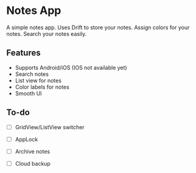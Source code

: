# Notes App

A simple notes app. Uses Drift to store your notes. Assign colors for your notes. Search your notes easily.

## Features
 - Supports Android/iOS (IOS not available yet)
 - Search notes
 - List view for notes
 - Color labels for notes
 - Smooth UI 

## To-do
 - [ ] GridView/ListView switcher 
 - [ ] AppLock
 - [ ] Archive notes
 - [ ] Cloud backup
 
